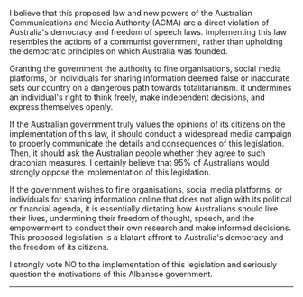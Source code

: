 I believe that this proposed law and new powers of the Australian Communications and Media
Authority (ACMA) are a direct violation of Australia's democracy and freedom of speech laws.
Implementing this law resembles the actions of a communist government, rather than upholding the
democratic principles on which Australia was founded.

Granting the government the authority to fine organisations, social media platforms, or individuals
for sharing information deemed false or inaccurate sets our country on a dangerous path towards
totalitarianism. It undermines an individual's right to think freely, make independent decisions, and
express themselves openly.

If the Australian government truly values the opinions of its citizens on the implementation of this
law, it should conduct a widespread media campaign to properly communicate the details and
consequences of this legislation. Then, it should ask the Australian people whether they agree to
such draconian measures. I certainly believe that 95% of Australians would strongly oppose the
implementation of this legislation.

If the government wishes to fine organisations, social media platforms, or individuals for sharing
information online that does not align with its political or financial agenda, it is essentially dictating
how Australians should live their lives, undermining their freedom of thought, speech, and the
empowerment to conduct their own research and make informed decisions. This proposed
legislation is a blatant affront to Australia's democracy and the freedom of its citizens.

I strongly vote NO to the implementation of this legislation and seriously question the motivations of
this Albanese government.


-----

